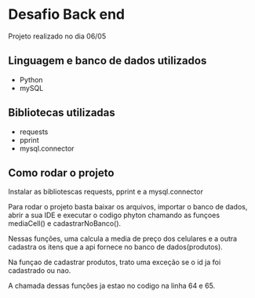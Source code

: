 # Desafio Back end

<p>Projeto realizado no dia 06/05</p>

## Linguagem e banco de dados utilizados
- Python
- mySQL

## Bibliotecas utilizadas
- requests
- pprint
- mysql.connector
 
## Como rodar o projeto
<p>Instalar as bibliotescas requests, pprint e a mysql.connector </p>
<p> Para rodar o projeto basta baixar os arquivos, importar o banco de dados, abrir a sua IDE e executar o codigo phyton chamando as funçoes mediaCell() e cadastrarNoBanco().
<p> Nessas funções, uma calcula a media de preço dos celulares e a outra cadastra os itens que a api fornece no banco de dados(produtos).
<p> Na funçao de cadastrar produtos, trato uma exceção se o id ja foi cadastrado ou nao.
<p> A chamada dessas funções ja estao no codigo na linha 64 e 65.

